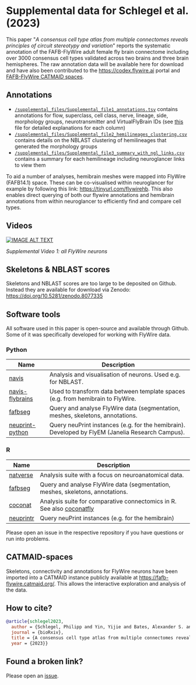 # Supplemental data for Schlegel et al. (2023)
This paper "_A consensus cell type atlas from multiple connectomes reveals principles of circuit stereotypy and variation_"
reports the systematic annotation of the FAFB-FlyWire adult female fly brain connectome including over 3000 consensus cell types validated across two brains and three brain hemispheres. The raw annotation data will be available here for download and have also been contributed to the https://codex.flywire.ai portal and [FAFB-FlyWire CATMAID spaces](https://fafb-flywire.catmaid.org/).

## Annotations

- [`/supplemental_files/Supplemental_file1_annotations.tsv`](supplemental_files/Supplemental_file1_annotations.tsv') contains annotations for flow, superclass, cell class, nerve, lineage, side, morphology groups, neurotransmitter and VirtualFlyBrain IDs (see [this](/supplemental_files/Supplemental_file1_columns.md) file for detailed explanations for each column)
- [`/supplemental_files/Supplemental_file2_hemilineages_clustering.csv`](supplemental_files/Supplemental_file2_hemilineages_clustering.csv') contains details on the NBLAST clustering of hemilineages that generated the morphology groups
- [`/supplemental_files/Supplemental_file3_summary_with_ngl_links.csv`](supplemental_files/Supplemental_file3_summary_with_ngl_links.csv') contains a summary for each hemilineage including neuroglancer links to view them

To aid a number of analyses, hemibrain meshes were mapped into FlyWire (FAFB14.1) space. These can be co-visualised within neuroglancer for example by following this link: https://tinyurl.com/flywirehb. This also enables direct querying of both our flywire annotations and hemibrain annotations from within neuroglancer to efficiently find and compare cell types.

## Videos 
[![IMAGE ALT TEXT](http://img.youtube.com/vi/1kctjRyJYno/0.jpg)](http://www.youtube.com/watch?v=1kctjRyJYno "Supplemental Video")

_Supplemental Video 1: all FlyWire neurons_

## Skeletons & NBLAST scores
Skeletons and NBLAST scores are too large to be deposited on Github. Instead they are available for download via Zenodo: https://doi.org/10.5281/zenodo.8077335

## Software tools 
All software used in this paper is open-source and available through Github. Some of it was specifically developed for working with FlyWire data.

### Python 

| Name             | Description |
| ---------------- | ----------- |
| [navis](https://github.com/navis-org/navis)            | Analysis and visualisation of neurons. Used e.g. for NBLAST.  |
| [navis-flybrains](https://github.com/navis-org/navis-flybrains)  | Used to transform data between template spaces (e.g. from hemibrain to FlyWire. |
| [fafbseg](https://github.com/flyconnectome/fafbseg-py)          | Query and analyse FlyWire data (segmentation, meshes, skeletons, annotations. |
| [neuprint-python](https://github.com/connectome-neuprint/neuprint-python)  | Query neuPrint instances (e.g. for the hemibrain). Developed by FlyEM (Janelia Research Campus). |

### R

| Name             | Description |
| ---------------- | ----------- |
| [natverse](https://natverse.org)          | Analysis suite with a focus on neuroanatomical data.  |
| [fafbseg](https://github.com/naverse/fafbseg)          | Query and analyse FlyWire data (segmentation, meshes, skeletons, annotations. |
| [coconat](https://github.com/natverse/coconat) | Analysis suite for comparative connectomics in R. See also [coconatfly](https://github.com/natverse/coconatfly) |
| [neuprintr](https://github.com/natverse/neuprintr) | Query neuPrint instances (e.g. for the hemibrain) |

Please open an issue in the respective repository if you have questions or run into problems.

## CATMAID-spaces
Skeletons, connectivity and annotations for FlyWire neurons have been imported into a CATMAID instance publicly available at https://fafb-flywire.catmaid.org/. This allows the interactive exploration and analysis of the data.

## How to cite?
```bibtex
@article{schlegel2023,
  author = {Schlegel, Philipp and Yin, Yijie and Bates, Alexander S. and Dorkenwald, Sven and Eichler, Katharina and Brooks, Paul and Han, Daniel S. and Gkantia, Marina and dos Santos, Marcia and Munnelly, Eva J. and Badalamente, Griffin and Capdevila, Laia Serratosa and Sane, Varun and Pleijzier, Markus W. and Tamimi, Imaan F.M. and Dunne, Christopher R. and Salgarella, Irene and Fang, Siqi and Perlman, Eric and Kazimiers, Tom and Jagannathan, Sridhar R. and Matsliah, Arie and Sterling, Amy R and Yu, Szi-chieh and McKellar, Claire E. and Consortium, FlyWire and Costa, Marta and Seung, H. Sebastian and Murthy, Mala and Hartenstein, Volker and Bock, Davi D. and Jefferis, Gregory S.X.E.},
  journal = {bioRxiv},
  title = {A consensus cell type atlas from multiple connectomes reveals principles of circuit stereotypy and variation},
  year = {2023}}
```

## Found a broken link?
Please open an [issue](https://github.com/flyconnectome/flywire_annotations/issues).
